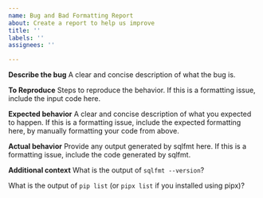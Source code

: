 ```yaml
---
name: Bug and Bad Formatting Report
about: Create a report to help us improve
title: ''
labels: ''
assignees: ''

---
```


**Describe the bug**
A clear and concise description of what the bug is.

**To Reproduce**
Steps to reproduce the behavior. If this is a formatting issue, include the input code here.

**Expected behavior**
A clear and concise description of what you expected to happen. If this is a formatting issue, include the expected formatting here, by manually formatting your code from above.

**Actual behavior**
Provide any output generated by sqlfmt here. If this is a formatting issue, include the code generated by sqlfmt.

**Additional context**
What is the output of `sqlfmt --version`?

What is the output of `pip list` (or `pipx list` if you installed using pipx)?